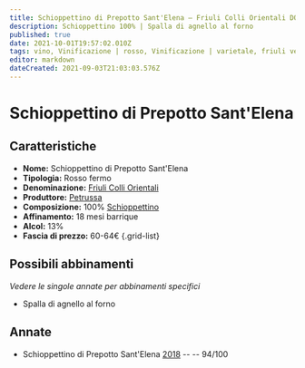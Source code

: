 ```yaml
---
title: Schioppettino di Prepotto Sant'Elena – Friuli Colli Orientali DOC – Petrussa – Friuli Venezia Giulia (IT) – 60-64€ – 5★
description: Schioppettino 100% | Spalla di agnello al forno
published: true
date: 2021-10-01T19:57:02.010Z
tags: vino, Vinificazione | rosso, Vinificazione | varietale, friuli venezia giulia, Vinificazione | fermo, Valutazioni | 5 stelle, Schioppettino, Alimento | agnello, Alimento-dettagli | spalla, Cottura | al forno, Prezzi | 60-64€
editor: markdown
dateCreated: 2021-09-03T21:03:03.576Z
---
```


# Schioppettino di Prepotto Sant'Elena

## Caratteristiche
- **Nome:** Schioppettino di Prepotto Sant'Elena
- **Tipologia:** Rosso fermo
- **Denominazione:** [Friuli Colli Orientali](/denominazioni/Italia/Friuli-Venezia-Giulia/DOC/Friuli-Colli-Orientali)
- **Produttore:** [Petrussa](/produttori/Italia/Friuli-Venezia-Giulia/Petrussa) 
- **Composizione:** 100% [Schioppettino](/vitigni/Italia/bacca-nera/schioppettino)
- **Affinamento:** 18 mesi barrique
- **Alcol:** 13%
- **Fascia di prezzo:** 60-64€
{.grid-list}



## Possibili abbinamenti
*Vedere le singole annate per abbinamenti specifici*

- Spalla di agnello al forno

## Annate
- Schioppettino di Prepotto Sant'Elena [2018](/vini/Italia/Friuli-Venezia-Giulia/Petrussa/Schioppettino-di-Prepotto-Sant'Elena/2018) -- <span class="star-5"></span> -- 94/100

